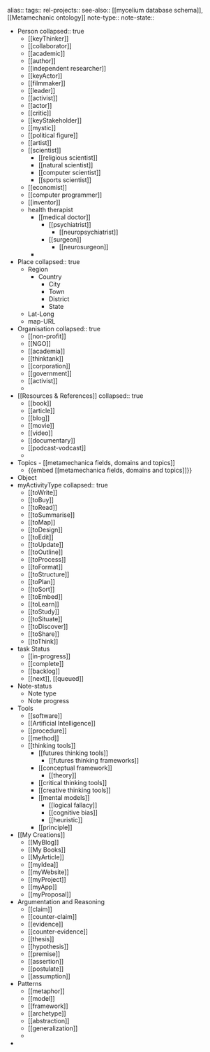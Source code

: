 alias::
tags:: 
rel-projects:: 
see-also:: [[mycelium database schema]], [[Metamechanic ontology]]
note-type::
note-state::

- Person
  collapsed:: true
	- [[keyThinker]]
	- [[collaborator]]
	- [[academic]]
	- [[author]]
	- [[independent researcher]]
	- [[keyActor]]
	- [[filmmaker]]
	- [[leader]]
	- [[activist]]
	- [[actor]]
	- [[critic]]
	- [[keyStakeholder]]
	- [[mystic]]
	- [[political figure]]
	- [[artist]]
	- [[scientist]]
		- [[religious scientist]]
		- [[natural scientist]]
		- [[computer scientist]]
		- [[sports scientist]]
	- [[economist]]
	- [[computer programmer]]
	- [[inventor]]
	- health therapist
		- [[medical doctor]]
			- [[psychiatrist]]
				- [[neuropsychiatrist]]
			- [[surgeon]]
				- [[neurosurgeon]]
		-
- Place
  collapsed:: true
	- Region
		- Country
			- City
			- Town
			- District
			- State
	- Lat-Long
	- map-URL
- Organisation
  collapsed:: true
	- [[non-profit]]
	- [[NGO]]
	- [[academia]]
	- [[thinktank]]
	- [[corporation]]
	- [[government]]
	- [[activist]]
	-
- [[Resources & References]]
  collapsed:: true
	- [[book]]
	- [[article]]
	- [[blog]]
	- [[movie]]
	- [[video]]
	- [[documentary]]
	- [[podcast-vodcast]]
	-
- Topics - [[metamechanica fields, domains and topics]]
	- {{embed [[metamechanica fields, domains and topics]]}}
- Object
- myActivityType
  collapsed:: true
	- [[toWrite]]
	- [[toBuy]]
	- [[toRead]]
	- [[toSummarise]]
	- [[toMap]]
	- [[toDesign]]
	- [[toEdit]]
	- [[toUpdate]]
	- [[toOutline]]
	- [[toProcess]]
	- [[toFormat]]
	- [[toStructure]]
	- [[toPlan]]
	- [[toSort]]
	- [[toEmbed]]
	- [[toLearn]]
	- [[toStudy]]
	- [[toSituate]]
	- [[toDiscover]]
	- [[toShare]]
	- [[toThink]]
- task Status
	- [[in-progress]]
	- [[complete]]
	- [[backlog]]
	- [[next]], [[queued]]
- Note-status
	- Note type
	- Note progress
- Tools
	- [[software]]
	- [[Artificial Intelligence]]
	- [[procedure]]
	- [[method]]
	- [[thinking tools]]
		- [[futures thinking tools]]
			- [[futures thinking frameworks]]
		- [[conceptual framework]]
			- [[theory]]
		- [[critical thinking tools]]
		- [[creative thinking tools]]
		- [[mental models]]
			- [[logical fallacy]]
			- [[cognitive bias]]
			- [[heuristic]]
		- [[principle]]
- [[My Creations]]
	- [[MyBlog]]
	- [[My Books]]
	- [[MyArticle]]
	- [[myIdea]]
	- [[myWebsite]]
	- [[myProject]]
	- [[myApp]]
	- [[myProposal]]
- Argumentation and Reasoning
	- [[claim]]
	- [[counter-claim]]
	- [[evidence]]
	- [[counter-evidence]]
	- [[thesis]]
	- [[hypothesis]]
	- [[premise]]
	- [[assertion]]
	- [[postulate]]
	- [[assumption]]
- Patterns
	- [[metaphor]]
	- [[model]]
	- [[framework]]
	- [[archetype]]
	- [[abstraction]]
	- [[generalization]]
	-
-